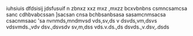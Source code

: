 iuhsiuis
dfdsisij
jdsfusuif
n zbnxz
 xxz mxz  ,mxzz
bcxvbnbns
csmncsamcsa
sanc
cdhbvabcssan
]sacsan cnsa
bchbsanbsasa
sasamcnmsacsa
csacnmsaac
'sa
nvnmds,mndmvsd
vds,sv,ds v
dsvds,vm,dsvs
vdsvmds.,vdv
dsv.,dsvsdv
sv,m,dss
vds.v.ds.,ds
dsvds.,v.dsv,.dsds
